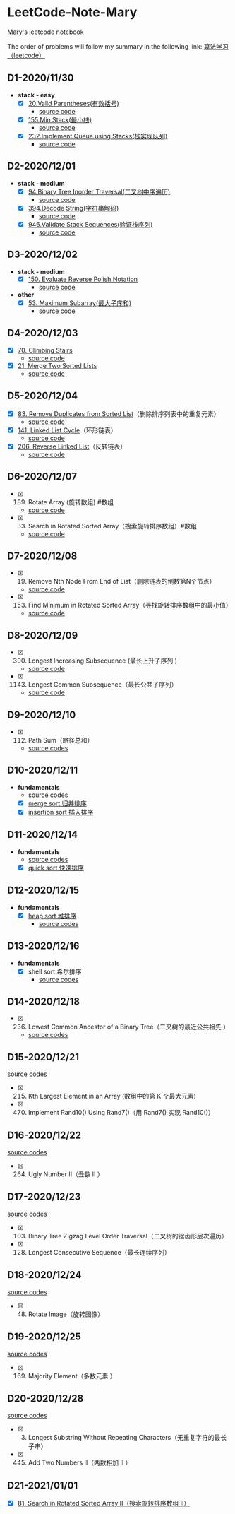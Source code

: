 # LeetCode-Note-Mary
Mary's leetcode notebook

The order of problems will follow my summary in the following link: [算法学习（leetcode）](https://www.wolai.com/b7YKFwn5UhuWzYJccAYNEf?theme=light)

## D1-2020/11/30
- **stack - easy**
   - [x] [20.Valid Parentheses(有效括号)](https://leetcode-cn.com/problems/valid-parentheses)
     - [source code](2020-11-30/valid-parantheses.js)
   - [x] [155.Min Stack(最小栈)](https://leetcode-cn.com/problems/min-stack)
     - [source code](2020-11-30/min-stack.js)
   - [x] [232.Implement Queue using Stacks(栈实现队列)](https://leetcode-cn.com/problems/implement-queue-using-stacks)
     - [source code](2020-11-30/Implement-Queue-using-Stacks.js)

## D2-2020/12/01
- **stack - medium**
  - [x] [94.Binary Tree Inorder Traversal(二叉树中序遍历)](https://leetcode-cn.com/problems/binary-tree-inorder-traversal)
    - [source code](2020-12-01/Binary-Tree-Inorder-Traversal.js)
  - [x] [394.Decode String(字符串解码)](https://leetcode-cn.com/problems/decode-string)  
    - [source code](2020-12-01/Decode-String.js)
  - [x] [946.Validate Stack Sequences(验证栈序列)](https://leetcode-cn.com/problems/validate-stack-sequences)
    - [source code](2020-12-01/Validate-Stack-Sequences.js)

## D3-2020/12/02
- **stack - medium**
  - [x] [150. Evaluate Reverse Polish Notation]()  
    - [source code](2020-12-02/Evaluate-Reverse-Polish-Notation.js)
- **other**
  - [x] [53. Maximum Subarray(最大子序和)](https://leetcode-cn.com/problems/maximum-subarray/)
    - [source code](2020-12-02/Maximum-Subarray.js)

## D4-2020/12/03
  - [x] [70. Climbing Stairs](https://leetcode-cn.com/problems/climbing-stairs/)
    - [source code](2020-12-03/Climbing-Stairs.js)
  - [x] [21. Merge Two Sorted Lists](https://leetcode-cn.com/problems/merge-two-sorted-lists/)
    - [source code](2020-12-03/Merge-Two-Sorted-Lists.js)

## D5-2020/12/04
  - [x] [83. Remove Duplicates from Sorted List](https://leetcode-cn.com/problems/remove-duplicates-from-sorted-list/)（删除排序列表中的重复元素）
    - [source code](2020-12-04/83.js)
  - [x] [141. Linked List Cycle](https://leetcode-cn.com/problems/linked-list-cycle/)（环形链表）
    - [source code](2020-12-04/141.js)
  - [x] [206. Reverse Linked List](https://leetcode-cn.com/problems/reverse-linked-list/)（反转链表）
    - [source code](2020-12-04/206.js)

## D6-2020/12/07
- [x] 189. Rotate Array (旋转数组)  #数组
  - [source code](2020-12-07\189.js)
- [x] 33. Search in Rotated Sorted Array（搜索旋转排序数组）#数组
  - [source code](2020-12-07\33.js)

## D7-2020/12/08
- [x] 19. Remove Nth Node From End of List（删除链表的倒数第N个节点）
  - [source code](2020-12-08\19.js)
- [x] 153. Find Minimum in Rotated Sorted Array（寻找旋转排序数组中的最小值）
  - [source code](2020-12-08\153.js)

## D8-2020/12/09
- [x] 300. Longest Increasing Subsequence (最长上升子序列 )
  - [source code](2020-12-09\300.js)
- [x] 1143. Longest Common Subsequence（最长公共子序列）
  - [source code](2020-12-09\1143.js)

## D9-2020/12/10
- [x] 112. Path Sum（路径总和）
  - [source codes](2020-12-10)

## D10-2020/12/11
- **fundamentals**
  - [source codes](2020-12-11)
  - [x] [merge sort 归并排序](https://www.wolai.com/mary/vhPHPoSz2tLg7iQxY21nHU)
  - [x] [insertion sort 插入排序](https://www.wolai.com/mary/jGjA8c99bNn41AFfnybBjp)

## D11-2020/12/14
- **fundamentals**
  - [source codes](2020-12-14)
  - [x] [quick sort 快速排序](https://www.wolai.com/mary/fjS4ca8rLervwa5YJYH8Bt)

## D12-2020/12/15
- **fundamentals**
  - [x] [heap sort 堆排序](https://www.wolai.com/mary/qu4ivQd9VDZquMSTpxtq4t)
    - [source codes](2020-12-15)

## D13-2020/12/16
- **fundamentals**
  - [x] shell sort 希尔排序
    - [source codes](2020-12-16)

## D14-2020/12/18
- [x] 236. Lowest Common Ancestor of a Binary Tree（二叉树的最近公共祖先 ）
  - [source codes](2020-12-18)

## D15-2020/12/21
[source codes](2020-12-21)
- [x] 215. Kth Largest Element in an Array (数组中的第 K 个最大元素) 
- [x] 470. Implement Rand10() Using Rand7()（用 Rand7() 实现 Rand10()） 

## D16-2020/12/22
[source codes](2020-12-22)
- [x] 264. Ugly Number II（丑数 II ）

## D17-2020/12/23
[source codes](2020-12-23)
- [x] 103. Binary Tree Zigzag Level Order Traversal（二叉树的锯齿形层次遍历）
- [x] 128. Longest Consecutive Sequence（最长连续序列）

## D18-2020/12/24
[source codes](2020-12-24)
- [x] 48. Rotate Image（旋转图像）

## D19-2020/12/25
[source codes](2020-12-25)
- [x] 169. Majority Element（多数元素 ）

## D20-2020/12/28
[source codes](2020-12-28)
- [x] 3. Longest Substring Without Repeating Characters（无重复字符的最长子串）
- [x] 445. Add Two Numbers II（两数相加 II ）

## D21-2021/01/01
- [x] [81. Search in Rotated Sorted Array II（搜索旋转排序数组 II）](https://www.wolai.com/citGSMv5QrKTzfiB2ToWKk?theme=light)
